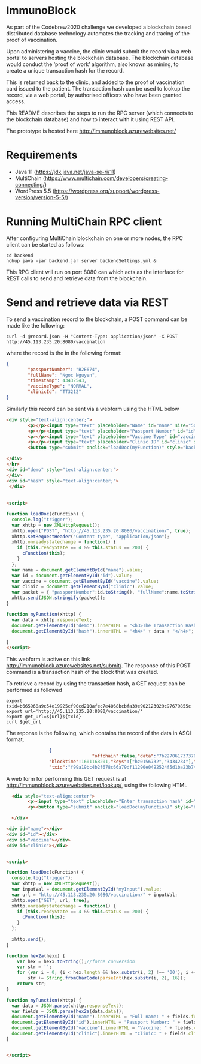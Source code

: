 # ImmunoBlock
As part of the Codebrew2020 challenge we developed a blockchain based distributed database technology automates the tracking and tracing of the proof of vaccination. 

Upon administering a vaccine, the clinic would submit the record via a web portal to servers hosting the blockchain database. The blockchain database would conduct the ‘proof of work’ algorithm, also known as mining, to create a unique transaction hash for the record. 

This is returned back to the clinic, and added to the proof of vaccination card issued to the patient. The transaction hash can be used to lookup the record, via a web portal, by authorised officers who have been granted access. 

This README describes the steps to run the RPC server (which connects to the blockchain database) and how to interact with it using REST API.

The prototype is hosted here http://immunoblock.azurewebsites.net/

# Requirements 

- Java 11 (https://jdk.java.net/java-se-ri/11)
- MultiChain (https://www.multichain.com/developers/creating-connecting/)
- WordPress 5.5 (https://wordpress.org/support/wordpress-version/version-5-5/)

# Running MultiChain RPC client

After configuring MultiChain blockchain on one or more nodes, the RPC client can be started as follows:

```shell
cd backend
nohup java -jar backend.jar server backendSettings.yml &
```
This RPC client will run on port 8080 can which acts as the interface for REST calls to send and retrieve data from the blockchain.

# Send and retrieve data via REST

To send a vaccination record to the blockchain, a POST command can be made like the following:

```shell
curl -d @record.json -H "Content-Type: application/json" -X POST http://45.113.235.20:8080/vaccination
```

where the record is the in the following format: 

```json
{
        "passportNumber": "B2E674",
        "fullName": "Ngoc Nguyen",
        "timestamp": 43432543,
        "vaccineType": "NORMAL",
        "clinicId": "TT3212"
}
```

Similarly this record can be sent via a webform using the HTML below

```html
<div style="text-align:center;">
        <p></p><input type="text" placeholder="Name" id="name" size="50"></p>
        <p></p><input type="text" placeholder="Passport Number" id="id" size="50"></p>
        <p></p><input type="text" placeholder="Vaccine Type" id="vaccine" size="50"></p>
        <p></p><input type="text" placeholder="Clinic ID" id="clinic" size="50"></p>
        <button type="submit" onclick="loadDoc(myFunction)" style="background:#70acb1">Submit</button>

</div>
</br>
<div id="demo" style="text-align:center;">
</div>
<div id="hash" style="text-align:center;">
 </div>
 
 
<script>

function loadDoc(cFunction) {
  console.log("trigger");
  var xhttp = new XMLHttpRequest();
  xhttp.open("POST", "http://45.113.235.20:8080/vaccination/", true);
  xhttp.setRequestHeader("Content-type", "application/json");
  xhttp.onreadystatechange = function() {
    if (this.readyState == 4 && this.status == 200) {
      cFunction(this);
    }
  };
  var name = document.getElementById("name").value;
  var id = document.getElementById("id").value;
  var vaccine = document.getElementById("vaccine").value;
  var clinic = document.getElementById("clinic").value;
  var packet = { "passportNumber":id.toString(), "fullName":name.toString(),"timestamp":Date.now(), "vaccineType":vaccine.toString(), "clinicId":clinic.toString()}
  xhttp.send(JSON.stringify(packet));
}

function myFunction(xhttp) {
  var data = xhttp.responseText;
  document.getElementById("demo").innerHTML = "<h3>The Transaction Hash is: </h3>";
  document.getElementById("hash").innerHTML = "<h4>" + data + "</h4>";
  
}
</script>
```

This webform is active on this link http://immunoblock.azurewebsites.net/submit/. The response of this POST command is a transaction hash of the block that was created.

To retrieve a record by using the transaction hash, a GET request can be performed as followed

```shell
export txid=b665968a9c54e19925cf90cd210afec7e4068bcbfa39e902123029c97679855c
export url='http://45.113.235.20:8080/vaccination/'
export get_url=${url}${txid}
curl $get_url
```

The reponse is the following, which contains the record of the data in ASCI format,

```json
                {
                                "offchain":false,"data":"7b2270617373706f72744e756d626572223a22687a30313536373332222c2266756c6c4e616d65223a2261676d6f222c2274696d657374616d70223a313630313136383139313438332c2276616363696e6554797065223a223334333433222c22636c696e69634964223a2233343334323334227d",
                "blocktime":1601168201,"keys":["hz0156732","3434234"],"available":true,"publishers":["1DVtTvHZJtet4gX3DSeBN3vp3MvgSj1NLbNgTf"],
                "txid":"f99a19bc4b2f678c66a79df11290e0492524f5d1ba23b7429050c385cd8cbce0","confirmations":5}
```

A web form for performing this GET request is at http://immunoblock.azurewebsites.net/lookup/, using the following HTML

```html
  <div style="text-align:center">
        <p><input type="text" placeholder="Enter transaction hash" id="myInput" size=50></p>
        <p><button type="submit" onclick="loadDoc(myFunction)" style="background:#70acb1">Submit</button></p>

  </div>

<div id="name"></div>
<div id="id"></div>
<div id="vaccine"></div>
<div id="clinic"></div>


<script>

function loadDoc(cFunction) {
  console.log("trigger");
  var xhttp = new XMLHttpRequest();
  var inputVal = document.getElementById("myInput").value;
  var url = "http://45.113.235.20:8080/vaccination/" + inputVal;
  xhttp.open("GET", url, true);
  xhttp.onreadystatechange = function() {
    if (this.readyState == 4 && this.status == 200) {
      cFunction(this);
    }
  };
  
  xhttp.send();
}

function hex2a(hexx) {
    var hex = hexx.toString();//force conversion
    var str = '';
    for (var i = 0; (i < hex.length && hex.substr(i, 2) !== '00'); i += 2)
        str += String.fromCharCode(parseInt(hex.substr(i, 2), 16));
    return str;
}

function myFunction(xhttp) {
  var data = JSON.parse(xhttp.responseText);
  var fields = JSON.parse(hex2a(data.data));
  document.getElementById("name").innerHTML = "Full name: " + fields.fullName;
  document.getElementById("id").innerHTML = "Passport Number: " + fields.passportNumber;
  document.getElementById("vaccine").innerHTML = "Vaccine: " + fields.vaccineType;
  document.getElementById("clinic").innerHTML = "Clinic: " + fields.clinicId;
}


</script>
```



